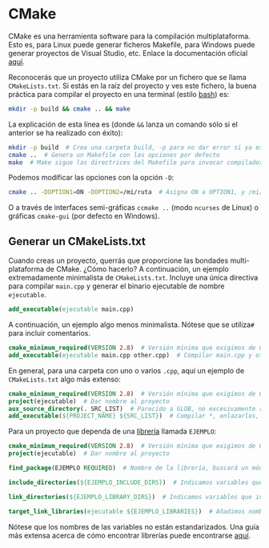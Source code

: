 # CMake

CMake es una herramienta software para la compilación multiplataforma. Esto es, para Linux puede generar ficheros Makefile, para Windows puede generar proyectos de Visual Studio, etc. Enlace la documentación oficial [aquí](https://cmake.org/documentation/).

Reconocerás que un proyecto utiliza CMake por un fichero que se llama `CMakeLists.txt`. Si estás en la raíz del proyecto y ves este fichero, la buena práctica para compilar el proyecto en una terminal (estilo [bash](../linux/bash.md)) es:

``` bash
mkdir -p build && cmake .. && make
```

La explicación de esta línea es (donde `&&` lanza un comando sólo si el anterior se ha realizado con éxito):
``` bash
mkdir -p build  # Crea una carpeta build, -p para no dar error si ya existe
cmake ..  # Genera un Makefile con las opciones por defecto
make  # Make sigue las directrices del Makefile para invocar compilador, etc
```

Podemos modificar las opciones con la opción `-D`:
``` bash
cmake .. -DOPTION1=ON -DOPTION2=/mi/ruta  # Asigna ON a OPTION1, y /mi/ruta a OPTION2
```
O a través de interfaces semi-gráficas `ccmake ..` (modo `ncurses` de Linux) o gráficas `cmake-gui` (por defecto en Windows).

## Generar un CMakeLists.txt

Cuando creas un proyecto, querrás que proporcione las bondades multi-plataforma de CMake. ¿Cómo hacerlo? A continuación, un ejemplo extremadamente minimalista de `CMakeLists.txt`. Incluye una única directiva para compilar `main.cpp` y generar el binario ejecutable de nombre `ejecutable`.

```cmake
add_executable(ejecutable main.cpp)
```

A continuación, un ejemplo algo menos minimalista. Nótese que se utiliza`#` para incluir comentarios.

```cmake
cmake_minimum_required(VERSION 2.8)  # Versión mínima que exigimos de CMake, que va ampliando sus capacidades
add_executable(ejecutable main.cpp other.cpp)  # Compilar main.cpp y other.cpp, enlazarlos, y llamar ejecutable al binario generado
```

En general, para una carpeta con uno o varios `.cpp`, aquí un ejemplo de `CMakeLists.txt` algo más extenso:

```cmake
cmake_minimum_required(VERSION 2.8)  # Versión mínima que exigimos de CMake, que va ampliando sus capacidades
project(ejecutable)  # Dar nombre al proyecto
aux_source_directory(. SRC_LIST)  # Parecido a GLOB, no excesivamente recomendado
add_executable(${PROJECT_NAME} ${SRC_LIST})  # Compilar *, enlazarlos, y llamar como el proyecto (en este caso, ejecutable) al binario generado
```

Para un proyecto que dependa de una [librería](libs.md) llamada `EJEMPLO`:
```cmake
cmake_minimum_required(VERSION 2.8)  # Versión mínima que exigimos de CMake, que va ampliando sus capacidades
project(ejecutable)  # Dar nombre al proyecto

find_package(EJEMPLO REQUIRED)  # Nombre de la librería, buscará un módulo de CMake (que define las variables utilizadas a continuación) con este nombre. REQUIRED indica que lo exigimos.

include_directories(${EJEMPLO_INCLUDE_DIRS})  # Indicamos variables que indican rutas de cabeceras de librerias

link_directories(${EJEMPLO_LIBRARY_DIRS})  # Indicamos variables que indican rutas de librerias (en desuso)

target_link_libraries(ejecutable ${EJEMPLO_LIBRARIES})  # Añadimos nombres de librerías (actualmente se recomiendan rutas completas, que vuelve el anterior obsoleto)
```

Nótese que los nombres de las variables no están estandarizados. Una guía más extensa acerca de cómo encontrar librerías puede encontrarse [aquí](https://cmake.org/Wiki/CMake:How_To_Find_Libraries).
